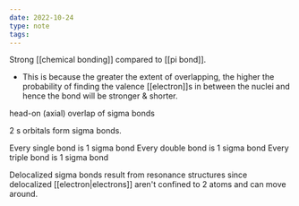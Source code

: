 ```yaml
---
date: 2022-10-24
type: note
tags:
---
```


Strong [[chemical bonding]] compared to [[pi bond]].
- This is because the greater the extent of overlapping, the higher the probability of finding the valence [[electron]]s in between the nuclei and hence the bond will be stronger & shorter.

head-on (axial) overlap of sigma bonds

2 s orbitals form sigma bonds.

Every single bond is 1 sigma bond
Every double bond is 1 sigma bond
Every triple bond is 1 sigma bond

Delocalized sigma bonds result from resonance structures since delocalized [[electron|electrons]] aren't confined to 2 atoms and can move around.
